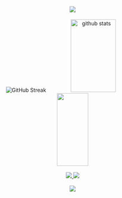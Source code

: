 <h1 align="center">
    <img src="https://readme-typing-svg.herokuapp.com/?font=Righteous&size=35&center=true&vCenter=true&width=500&height=70&duration=4000&lines=Hi+There!+👋;+I'm+Matheus+Gnoatto!;" />
</h1>

<div align=center>
    <img widht=290px src="https://streak-stats.demolab.com?user=MatheusGnoatto&theme=react&hide_border=true&border_radius=10&exclude_days=Sun%2CMon" alt="GitHub Streak" />
  <img width="49%" height="195px" src="https://github-readme-stats-git-masterrstaa-rickstaa.vercel.app/api?username=MatheusGnoatto&show_icons=true&count_private=true&hide_border=true&border_radius=10&theme=react" alt="github stats" /> 
  <img width="41%" height="195px" src="https://github-readme-stats-git-masterrstaa-rickstaa.vercel.app/api/top-langs/?username=MatheusGnoatto&layout=compact&hide_border=true&border_radius=10&theme=react" />
</div>
  <br/>
</div>
 
<div align="center"> 
  <a href="mailto:matheusgnoattomg@gmail.com">
    <img src="https://img.shields.io/badge/Gmail-333333?style=for-the-badge&logo=gmail&logoColor=red" />
  </a>
  <a href="https://linkedin.com/in/matheus-gnoatto" target="_blank">
    <img src="https://img.shields.io/badge/LinkedIn-0077B5?style=for-the-badge&logo=linkedin&logoColor=white" target="_blank" />
  </a>
</div>

<br/>
<div align="center">
    <img src="https://skillicons.dev/icons?i=go,python,mysql,vscode,github,linux,bash,git" />
</div>
